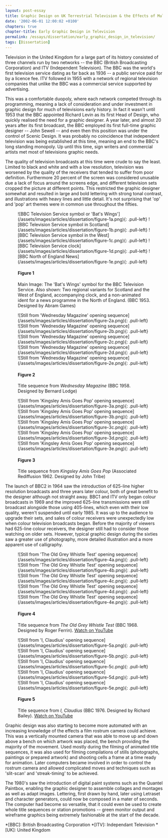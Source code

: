 ```yaml
---
layout: post-essay
title: Graphic Design on UK Terrestrial Television & the Effects of Multi-Channel Growth
date: '2002-06-01 12:00:02 +0100'
chapters: true
chapter-title: Early Graphic Design in Television
permalink: /essays/dissertation/early_graphic_design_in_television/
tags: [Dissertation]
---
```

Television in the United Kingdom for a large part of its history consisted of three channels run by two networks -- the BBC (British Broadcasting Corporation) and ITV (Independent Television). The BBC was the world's first television service dating as far back as 1936 -- a public service paid for by a licence fee. ITV followed in 1955 with a network of regional television companies that unlike the BBC was a commercial service supported by advertising.

This was a comfortable duopoly, where each network competed through its programming, meaning a lack of consideration and under investment in graphic design for much of televisions early history. In fact it wasn't until 1953 that the BBC appointed Richard Levin as its first Head of Design, who quickly realised the need for a graphic designer. A year later, and almost 20 years after its first broadcast, the BBC employed its first full-time graphic designer -- John Sewell -- and even then this position was under the control of Scenic Design. It was probably no coincidence that independent television was being established at this time, meaning an end to the BBC's long standing monopoly. Up until this time, sign writers and commercial artists met most of televisions graphic needs.

The quality of television broadcasts at this time were crude to say the least. Limited to black and white and with a low resolution, television was worsened by the quality of the receivers that tended to suffer from poor definition. Furthermore 20 percent of the screen was considered unusable due a lack of focus around the screens edge, and different television sets cropped the picture at different points. This restricted the graphic designer somewhat and resulted in large and bold lettering with strong tonal contrast, and illustrations with heavy lines and little detail. It's not surprising that 'op' and 'pop' art themes were in common use throughout the fifties.

<figure id="figure-1">
    ![BBC Television Service symbol or 'Bat's Wings'](/assets/images/articles/dissertation/figure-1a.png){: .pull-left}
    ![BBC Television Service symbol in Scotland](/assets/images/articles/dissertation/figure-1b.png){: .pull-left}
    ![BBC Television Service symbol in the West](/assets/images/articles/dissertation/figure-1c.png){: .pull-left}
    ![BBC Television Service clock](/assets/images/articles/dissertation/figure-1d.png){: .pull-left}
    ![BBC North of England News](/assets/images/articles/dissertation/figure-1e.png){: .pull-left}
    <figcaption>
        <h4>Figure 1</h4>
        <p>Main Image: The 'Bat's Wings' symbol for the BBC Television Service. Also shown: Two regional variants for Scotland and the West of England, accompanying clock, and a non-animated ident for a news programme in the North of England. (BBC 1953. Designed by Abram Games)</p>
    </figcaption>
</figure>

<figure id="figure-2">
    ![Still from 'Wednesday Magazine' opening sequence](/assets/images/articles/dissertation/figure-2a.png){: .pull-left}
    ![Still from 'Wednesday Magazine' opening sequence](/assets/images/articles/dissertation/figure-2b.png){: .pull-left}
    ![Still from 'Wednesday Magazine' opening sequence](/assets/images/articles/dissertation/figure-2c.png){: .pull-left}
    ![Still from 'Wednesday Magazine' opening sequence](/assets/images/articles/dissertation/figure-2d.png){: .pull-left}
    ![Still from 'Wednesday Magazine' opening sequence](/assets/images/articles/dissertation/figure-2e.png){: .pull-left}
    <figcaption>
        <h4>Figure 2</h4>
        <p>Title sequence from <cite>Wednesday Magazine</cite> (BBC 1958. Designed by Bernard Lodge)</p>
    </figcaption>
</figure>

<figure id="figure-3">
    ![Still from 'Kingsley Amis Goes Pop' opening sequence](/assets/images/articles/dissertation/figure-3a.png){: .pull-left} 
    ![Still from 'Kingsley Amis Goes Pop' opening sequence](/assets/images/articles/dissertation/figure-3b.png){: .pull-left} 
    ![Still from 'Kingsley Amis Goes Pop' opening sequence](/assets/images/articles/dissertation/figure-3c.png){: .pull-left} 
    ![Still from 'Kingsley Amis Goes Pop' opening sequence](/assets/images/articles/dissertation/figure-3d.png){: .pull-left} 
    ![Still from 'Kingsley Amis Goes Pop' opening sequence](/assets/images/articles/dissertation/figure-3e.png){: .pull-left} 
    <figcaption>
        <h4>Figure 3</h4>
        <p>Title sequence from <cite>Kingsley Amis Goes Pop</cite> (Associated Rediffusion 1962. Designed by John Tribe)</p>
    </figcaption>
</figure> 

The launch of BBC2 in 1964 saw the introduction of 625-line higher resolution broadcasts and three years later colour, both of great benefit to the designer although not straight away. BBC1 and ITV only began colour broadcasts in 1969 and the improved 625-line transmissions were still broadcast alongside those using 405-lines, which even with their low quality, weren't suspended until early 1985. It was up to the audience to upgrade their sets, and sales of colour receivers were unexpectedly low when colour television broadcasts began. Before the majority of viewers had 625-line colour receivers, the designer still had to consider those watching on older sets. However, typical graphic design during the sixties saw a greater use of photography, more detailed illustration and a more apparent use of calligraphy.

<figure id="figure-4">
    ![Still from 'The Old Grey Whistle Test' opening sequence](/assets/images/articles/dissertation/figure-4a.png){: .pull-left} 
    ![Still from 'The Old Grey Whistle Test' opening sequence](/assets/images/articles/dissertation/figure-4b.png){: .pull-left} 
    ![Still from 'The Old Grey Whistle Test' opening sequence](/assets/images/articles/dissertation/figure-4c.png){: .pull-left} 
    ![Still from 'The Old Grey Whistle Test' opening sequence](/assets/images/articles/dissertation/figure-4d.png){: .pull-left} 
    ![Still from 'The Old Grey Whistle Test' opening sequence](/assets/images/articles/dissertation/figure-4e.png){: .pull-left} 
    <figcaption>
        <h4>Figure 4</h4>
        <p>Title sequence from <cite>The Old Grey Whistle Test</cite> (BBC 1968. Designed by Roger Ferrin). <a href="http://www.youtube.com/watch?v=KNNAfzKwRn4" rel="related">Watch on YouTube</a></p>
    </figcaption>
</figure>

<figure id="figure-5">
    ![Still from 'I, Claudius' opening sequence](/assets/images/articles/dissertation/figure-5a.png){: .pull-left} 
    ![Still from 'I, Claudius' opening sequence](/assets/images/articles/dissertation/figure-5b.png){: .pull-left} 
    ![Still from 'I, Claudius' opening sequence](/assets/images/articles/dissertation/figure-5c.png){: .pull-left} 
    ![Still from 'I, Claudius' opening sequence](/assets/images/articles/dissertation/figure-5d.png){: .pull-left} 
    ![Still from 'I, Claudius' opening sequence](/assets/images/articles/dissertation/figure-5e.png){: .pull-left} 
    <figcaption>
        <h4>Figure 5</h4>
        <p>Title sequence from <cite>I, Claudius</cite> (BBC 1976. Designed by Richard Bailey). <a href="http://www.youtube.com/watch?v=pKwaCTfa1EE" rel="related">Watch on YouTube</a></p>
    </figcaption>
</figure>

Graphic design was also starting to become more automated with an increasing knowledge of the effects a film rostrum camera could achieve. This was a vertically mounted camera that was able to move up and down above a bench on which artwork was placed, the bench providing the majority of the movement. Used mostly during the filming of animated title sequences, it was also used for filming compilations of stills (photographs, paintings or prepared artwork) and shooting cells a frame at a time ready for animation. Later computers became involved in order to control the rostrum camera and allowed complicated moves and techniques such as 'slit-scan' and 'streak-timing' to be achieved.

The 1980's saw the introduction of digital paint systems such as the Quantel Paintbox, enabling the graphic designer to assemble collages and montages as well as adapt images. Lettering, first drawn by hand, later using Letraset and character generators, could now be composed in a mater of seconds. The computer had become so versatile, that it could even be used to create whole title sequences or station promotions -- green monitor output and wireframe graphics being extremely fashionable at the start of the decade.

*[BBC]: British Broadcasting Corporation
*[ITV]: Independant Television
*[UK]: United Kingdom